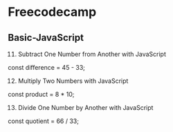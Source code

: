 # Freecodecamp

## Basic-JavaScript

11. Subtract One Number from Another with JavaScript

const difference = 45 - 33;

12. Multiply Two Numbers with JavaScript

const product = 8 * 10;

13. Divide One Number by Another with JavaScript

const quotient = 66 / 33;

